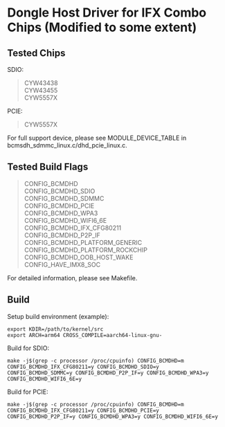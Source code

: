 # Dongle Host Driver for IFX Combo Chips (Modified to some extent)
## Tested Chips
SDIO:  
> CYW43438  
> CYW43455  
> CYW5557X  

PCIE:  
> CYW5557X  

For full support device, please see MODULE_DEVICE_TABLE in bcmsdh_sdmmc_linux.c/dhd_pcie_linux.c.  
## Tested Build Flags
> CONFIG_BCMDHD  
> CONFIG_BCMDHD_SDIO  
> CONFIG_BCMDHD_SDMMC  
> CONFIG_BCMDHD_PCIE  
> CONFIG_BCMDHD_WPA3  
> CONFIG_BCMDHD_WIFI6_6E  
> CONFIG_BCMDHD_IFX_CFG80211  
> CONFIG_BCMDHD_P2P_IF  
> CONFIG_BCMDHD_PLATFORM_GENERIC  
> CONFIG_BCMDHD_PLATFORM_ROCKCHIP  
> CONFIG_BCMDHD_OOB_HOST_WAKE  
> CONFIG_HAVE_IMX8_SOC  

For detailed information, please see Makefile.  
## Build
Setup build environment (example):  
```
export KDIR=/path/to/kernel/src
export ARCH=arm64 CROSS_COMPILE=aarch64-linux-gnu-
```
Build for SDIO:  
```
make -j$(grep -c processor /proc/cpuinfo) CONFIG_BCMDHD=m CONFIG_BCMDHD_IFX_CFG80211=y CONFIG_BCMDHD_SDIO=y CONFIG_BCMDHD_SDMMC=y CONFIG_BCMDHD_P2P_IF=y CONFIG_BCMDHD_WPA3=y CONFIG_BCMDHD_WIFI6_6E=y
```
Build for PCIE:
```
make -j$(grep -c processor /proc/cpuinfo) CONFIG_BCMDHD=m CONFIG_BCMDHD_IFX_CFG80211=y CONFIG_BCMDHD_PCIE=y CONFIG_BCMDHD_P2P_IF=y CONFIG_BCMDHD_WPA3=y CONFIG_BCMDHD_WIFI6_6E=y
```
